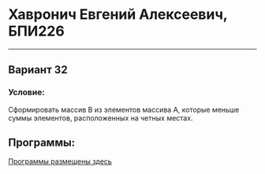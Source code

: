 # Хавронич Евгений Алексеевич, БПИ226
---
## Вариант 32
### Условие:
Сформировать массив B из элементов массива A, которые меньше суммы элементов, расположенных на четных местах.
## Программы:
[Программы размещены здесь](https://github.com/EvgenBolat/IndHw/tree/main/Files)
